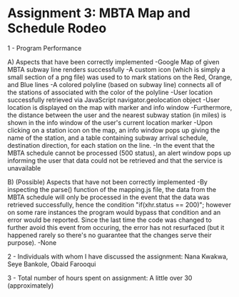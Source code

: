 Assignment 3: MBTA Map and Schedule Rodeo
=========================================

1 - Program Performance

A) Aspects that have been correctly implemented
-Google Map of given MBTA subway line renders successfully
-A custom icon (which is simply a small section of a png file) was used to 
to mark stations on the Red, Orange, and Blue lines
-A colored polyline (based on subway line) connects all of the stations of 
associated with the color of the polyline
-User location successfully retrieved via JavaScript navigator.geolocation object
-User location is displayed on the map with marker and info window
-Furthermore, the distance between the user and the nearest subway station
(in miles) is shown in the info window of the user's current location marker
-Upon clicking  on a station icon on the map, an info window pops up giving
the name of the station, and a table containing subway arrival schedule, 
destination direction, for each station on the line.
-In the event that the MBTA schedule cannot be processed (500 status), an
alert window pops up informing the user that data could not be retrieved
and that the service is unavailable

B) (Possible) Aspects that have not been correctly implemented
-By inspecting the parse() function of the mapping.js file, the data from the
MBTA schedule will only be processed in the event that the data was retrieved
successfully, hence the condition "if(xhr.status == 200)"; however on some rare
instances the program would bypass that condition and an error would be reported.
Since the last time the code was changed to further avoid this event from 
occuring, the error has not resurfaced (but it happened rarely so there's no
guarantee that the changes serve their purpose).
-None

2 - Individuals with whom I have discussed the assignment:
	Nana Kwakwa, Seye Bankole, Obaid Farooqui 

3 - Total number of hours spent on assignment:
	A little over 30 (approximately)


